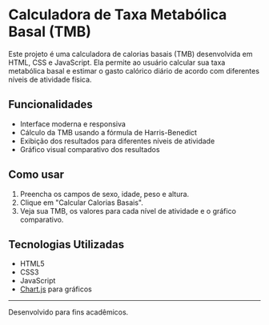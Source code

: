 # Calculadora de Taxa Metabólica Basal (TMB)

Este projeto é uma calculadora de calorias basais (TMB) desenvolvida em HTML, CSS e JavaScript. Ela permite ao usuário calcular sua taxa metabólica basal e estimar o gasto calórico diário de acordo com diferentes níveis de atividade física.

## Funcionalidades
- Interface moderna e responsiva
- Cálculo da TMB usando a fórmula de Harris-Benedict
- Exibição dos resultados para diferentes níveis de atividade
- Gráfico visual comparativo dos resultados

## Como usar
1. Preencha os campos de sexo, idade, peso e altura.
2. Clique em "Calcular Calorias Basais".
3. Veja sua TMB, os valores para cada nível de atividade e o gráfico comparativo.

## Tecnologias Utilizadas
- HTML5
- CSS3
- JavaScript
- [Chart.js](https://www.chartjs.org/) para gráficos

---

Desenvolvido para fins acadêmicos.